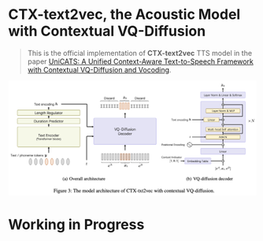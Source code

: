 # CTX-text2vec, the Acoustic Model with Contextual VQ-Diffusion
> This is the official implementation of **CTX-text2vec** TTS model in the paper [UniCATS: A Unified Context-Aware Text-to-Speech Framework with Contextual VQ-Diffusion and Vocoding](https://arxiv.org/abs/2306.07547).

![main](asset/main.png)

# Working in Progress